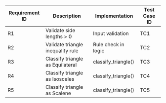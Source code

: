 | Requirement ID | Description                                | Implementation       | Test Case ID |
|----------------|--------------------------------------------|----------------------|--------------|
| R1             | Validate side lengths > 0                  | Input validation     | TC1          |
| R2             | Validate triangle inequality rule          | Rule check in logic  | TC2          |
| R3             | Classify triangle as Equilateral           | classify_triangle()  | TC3          |
| R4             | Classify triangle as Isosceles             | classify_triangle()  | TC4          |
| R5             | Classify triangle as Scalene               | classify_triangle()  | TC5          |
